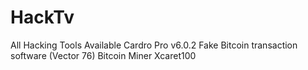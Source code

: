 # HackTv
All Hacking Tools Available 
Cardro Pro v6.0.2
Fake Bitcoin transaction software (Vector 76)
Bitcoin Miner
Xcaret100
